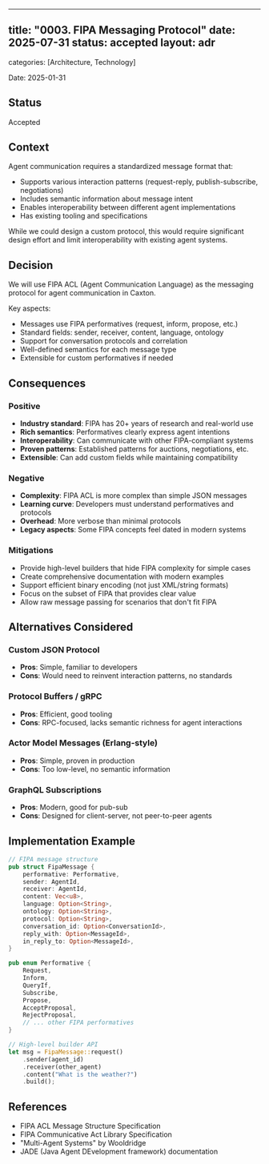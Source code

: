 ______________________________________________________________________

## title: "0003. FIPA Messaging Protocol" date: 2025-07-31 status: accepted layout: adr

categories: [Architecture, Technology]

Date: 2025-01-31

## Status

Accepted

## Context

Agent communication requires a standardized message format that:

- Supports various interaction patterns (request-reply, publish-subscribe,
  negotiations)
- Includes semantic information about message intent
- Enables interoperability between different agent implementations
- Has existing tooling and specifications

While we could design a custom protocol, this would require significant design
effort and limit interoperability with existing agent systems.

## Decision

We will use FIPA ACL (Agent Communication Language) as the messaging protocol
for agent communication in Caxton.

Key aspects:

- Messages use FIPA performatives (request, inform, propose, etc.)
- Standard fields: sender, receiver, content, language, ontology
- Support for conversation protocols and correlation
- Well-defined semantics for each message type
- Extensible for custom performatives if needed

## Consequences

### Positive

- **Industry standard**: FIPA has 20+ years of research and real-world use
- **Rich semantics**: Performatives clearly express agent intentions
- **Interoperability**: Can communicate with other FIPA-compliant systems
- **Proven patterns**: Established patterns for auctions, negotiations, etc.
- **Extensible**: Can add custom fields while maintaining compatibility

### Negative

- **Complexity**: FIPA ACL is more complex than simple JSON messages
- **Learning curve**: Developers must understand performatives and protocols
- **Overhead**: More verbose than minimal protocols
- **Legacy aspects**: Some FIPA concepts feel dated in modern systems

### Mitigations

- Provide high-level builders that hide FIPA complexity for simple cases
- Create comprehensive documentation with modern examples
- Support efficient binary encoding (not just XML/string formats)
- Focus on the subset of FIPA that provides clear value
- Allow raw message passing for scenarios that don't fit FIPA

## Alternatives Considered

### Custom JSON Protocol

- **Pros**: Simple, familiar to developers
- **Cons**: Would need to reinvent interaction patterns, no standards

### Protocol Buffers / gRPC

- **Pros**: Efficient, good tooling
- **Cons**: RPC-focused, lacks semantic richness for agent interactions

### Actor Model Messages (Erlang-style)

- **Pros**: Simple, proven in production
- **Cons**: Too low-level, no semantic information

### GraphQL Subscriptions

- **Pros**: Modern, good for pub-sub
- **Cons**: Designed for client-server, not peer-to-peer agents

## Implementation Example

```rust
// FIPA message structure
pub struct FipaMessage {
    performative: Performative,
    sender: AgentId,
    receiver: AgentId,
    content: Vec<u8>,
    language: Option<String>,
    ontology: Option<String>,
    protocol: Option<String>,
    conversation_id: Option<ConversationId>,
    reply_with: Option<MessageId>,
    in_reply_to: Option<MessageId>,
}

pub enum Performative {
    Request,
    Inform,
    QueryIf,
    Subscribe,
    Propose,
    AcceptProposal,
    RejectProposal,
    // ... other FIPA performatives
}

// High-level builder API
let msg = FipaMessage::request()
    .sender(agent_id)
    .receiver(other_agent)
    .content("What is the weather?")
    .build();
```

## References

- FIPA ACL Message Structure Specification
- FIPA Communicative Act Library Specification
- "Multi-Agent Systems" by Wooldridge
- JADE (Java Agent DEvelopment framework) documentation
